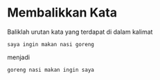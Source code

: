 # Membalikkan Kata

Baliklah urutan kata yang terdapat di dalam kalimat 

```
saya ingin makan nasi goreng
```

menjadi 

```
goreng nasi makan ingin saya
```
